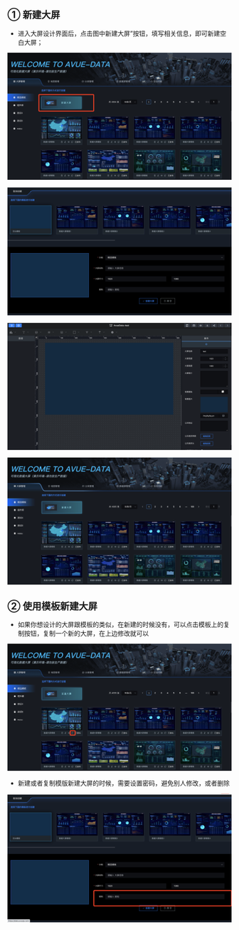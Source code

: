## ① 新建大屏

- 进入大屏设计界面后，点击图中新建大屏”按钮，填写相关信息，即可新建空白大屏；

![](images/screenshot_1652165963042.png)

![](images/screenshot_1652165999930.png)

![](images/screenshot_1652166058494.png)

![](images/screenshot_1652166089268.png)

## ② 使用模板新建大屏

- 如果你想设计的大屏跟模板的类似，在新建的时候没有，可以点击模板上的复制按钮，复制一个新的大屏，在上边修改就可以

![](images/screenshot_1652166132585.png)

- 新建或者复制模版新建大屏的时候，需要设置密码，避免别人修改，或者删除

![](images/screenshot_1652166147751.png)

